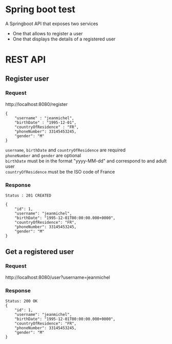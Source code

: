 # Spring boot test

A Springboot API that exposes two services

- One that allows to register a user
- One that displays the details of a registered user 


# REST API

## Register user

### Request

http://localhost:8080/register

    {
        "username" : "jeanmichel",
        "birthDate" : "1995-12-01",
        "countryOfResidence" : "FR",
        "phoneNumber": 33145453245,
        "gender": "M"
    }

`username`, `birthDate` and `countryOfResidence` are required <br>`phoneNumber` and `gender` are optional <br>`birthDate` must be in the format "yyyy-MM-dd" and correspond to and adult user <br>`countryOfResidence` must be the ISO code of France

### Response

    Status : 201 CREATED

    {
        "id": 1,
        "username": "jeanmichel",
        "birthDate": "1995-12-01T00:00:00.000+0000",
        "countryOfResidence": "FR",
        "phoneNumber": 33145453245,
        "gender": "M"
    }


## Get a registered user

### Request

http://localhost:8080/user?username=jeanmichel

### Response

    Status: 200 OK
    {
        "id": 1,
        "username": "jeanmichel",
        "birthDate": "1995-12-01T00:00:00.000+0000",
        "countryOfResidence": "FR",
        "phoneNumber": 33145453245,
        "gender": "M"
    }

